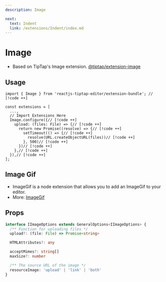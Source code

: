 ```yaml
---
description: Image

next:
  text: Indent
  link: /extensions/Indent/index.md
---
```


# Image

- Based on TipTap's Image extension. [@tiptap/extension-image](https://tiptap.dev/docs/editor/extensions/nodes/image)

## Usage

```tsx
import { Image } from 'reactjs-tiptap-editor/extension-bundle'; // [!code ++]

const extensions = [
  ...,
  // Import Extensions Here
  Image.configure({// [!code ++]
    upload: (files: File) => {// [!code ++]
      return new Promise((resolve) => {// [!code ++]
        setTimeout(() => {// [!code ++]
          resolve(URL.createObjectURL(files))// [!code ++]
        }, 500)// [!code ++]
      })// [!code ++]
    },// [!code ++]
  }),// [!code ++]
];
```

## Image Gif

- ImageGif is a node extension that allows you to add an ImageGif to your editor.
- More: [ImageGif](/extensions/ImageGif/index.md)

## Props

```ts
interface IImageOptions extends GeneralOptions<IImageOptions> {
  /** Function for uploading files */
  upload?: (file: File) => Promise<string>

  HTMLAttributes?: any

  acceptMimes?: string[]
  maxSize?: number

  /** The source URL of the image */
  resourceImage: 'upload' | 'link' | 'both'
}
```
